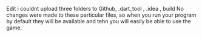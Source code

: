 Edit i couldnt upload three folders to Github, .dart_tool , .idea , build
No changes were made to these particular files, so when you run your program by default they will be available and tehn you will easily be able to use the game.
